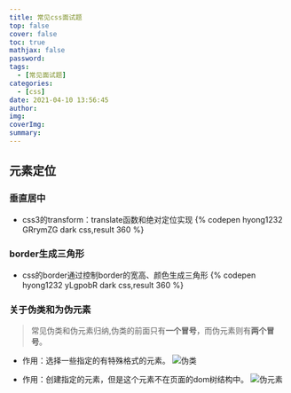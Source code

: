 ```yaml
---
title: 常见css面试题
top: false
cover: false
toc: true
mathjax: false
password: 
tags:
  - [常见面试题]
categories:
  - [css]
date: 2021-04-10 13:56:45
author:
img:
coverImg:
summary:
---
```


## 元素定位

### 垂直居中

+ css3的transform：translate函数和绝对定位实现
{% codepen hyong1232 GRrymZG dark css,result 360  %}

### border生成三角形

+ css的border通过控制border的宽高、颜色生成三角形
{% codepen hyong1232 yLgpobR dark css,result 360  %}

### 关于伪类和为伪元素
> 常见伪类和伪元素归纳,伪类的前面只有**一个冒号**，而伪元素则有**两个冒号**。

+ 作用：选择一些指定的有特殊格式的元素。
![伪类](/images/pseudo-class.png)

+ 作用：创建指定的元素，但是这个元素不在页面的dom树结构中。
![伪元素](/images/pseudo-element.png)

